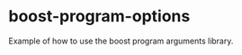 boost-program-options
=====================

Example of how to use the boost program arguments library.
